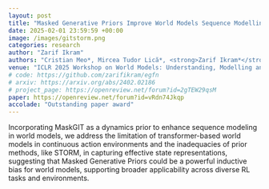 ```yaml
---
layout: post
title: "Masked Generative Priors Improve World Models Sequence Modelling Capabilities"
date: 2025-02-01 23:59:59 +00:00
image: /images/gitstorm.png
categories: research
author: "Zarif Ikram"
authors: "Cristian Meo*, Mircea Tudor Lică*, <strong>Zarif Ikram*</strong>, Akihiro Nakano, Vedant Shah, Aniket Rajiv Didolkar, Dianbo Liu, Anirudh Goyal, Justin Dauwels"
venue: "ICLR 2025 Workshop on World Models: Understanding, Modelling and Scaling"
# code: https://github.com/zarifikram/egfn
# arxiv: https://arxiv.org/abs/2402.02186
# project_page: https://openreview.net/forum?id=2gTEW29qsM
paper: https://openreview.net/forum?id=vRdn74Jkqp
accolade: "Outstanding paper award"
---
```


Incorporating MaskGIT as a dynamics prior to enhance sequence modeling in world models, we address the limitation of transformer-based world models in continuous action environments and the inadequacies of prior methods, like STORM, in capturing effective state representations,  suggesting that Masked Generative Priors could be a powerful inductive bias for world models, supporting broader applicability across diverse RL tasks and environments.